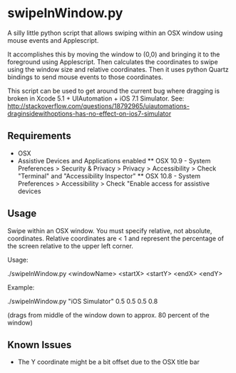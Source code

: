 swipeInWindow.py
================

A silly little python script that allows swiping within an OSX window using mouse events and Applescript. 

It accomplishes this by moving the window to (0,0) and bringing it to the foreground using Applescript. Then calculates 
the coordinates to swipe using the window size and relative coordinates. Then it uses python Quartz bindings to send mouse events 
to those coordinates. 

This script can be used to get around the current bug where dragging is broken in Xcode 5.1 + UIAutomation + iOS 7.1 Simulator.
See: http://stackoverflow.com/questions/18792965/uiautomations-draginsidewithoptions-has-no-effect-on-ios7-simulator

## Requirements

* OSX
* Assistive Devices and Applications enabled
** OSX 10.9 - System Preferences > Security & Privacy > Privacy > Accessibility > Check "Terminal" and "Accessibility Inspector"
** OSX 10.8 - System Preferences > Accessibility > Check "Enable access for assistive devices 

## Usage

Swipe within an OSX window. You must specify relative, not absolute, coordinates. Relative coordinates are < 1 and represent
the percentage of the screen relative to the upper left corner. 

Usage: 

./swipeInWindow.py \<windowName\> \<startX\> \<startY\> \<endX\> \<endY\> 

Example: 

./swipeInWindow.py "iOS Simulator" 0.5 0.5 0.5 0.8 

(drags from middle of the window down to approx. 80 percent of the window)

## Known Issues

* The Y coordinate might be a bit offset due to the OSX title bar
